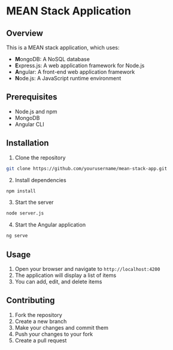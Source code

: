 # MEAN Stack Application

## Overview

This is a MEAN stack application, which uses:

- **M**ongoDB: A NoSQL database
- **E**xpress.js: A web application framework for Node.js
- **A**ngular: A front-end web application framework
- **N**ode.js: A JavaScript runtime environment

## Prerequisites

- Node.js and npm
- MongoDB
- Angular CLI

## Installation

1. Clone the repository

```bash
git clone https://github.com/yourusername/mean-stack-app.git
```

2. Install dependencies

```bash
npm install
```

3. Start the server

```bash
node server.js
```

4. Start the Angular application

```bash
ng serve
```

## Usage

1. Open your browser and navigate to `http://localhost:4200`
2. The application will display a list of items
3. You can add, edit, and delete items

## Contributing

1. Fork the repository
2. Create a new branch
3. Make your changes and commit them
4. Push your changes to your fork
5. Create a pull request
